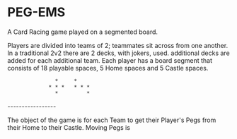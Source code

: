 PEG-EMS
=======

A Card Racing game played on a segmented board.

Players are divided into teams of 2; teammates sit across from one another. 
In a traditional 2v2 there are 2 decks, with jokers, used. additional decks are added for each additional team.
Each player has a board segment that consists of 18 playable spaces, 5 Home spaces and 5 Castle spaces.

                   *     *
                 * * *   * * * 
                   *         *
 *-*-*-*-*-*-*-*-*-*-*-*-*-*-*-*-*-*

The object of the game is for each Team to get their Player's Pegs from their Home to their Castle.
Moving Pegs is 

